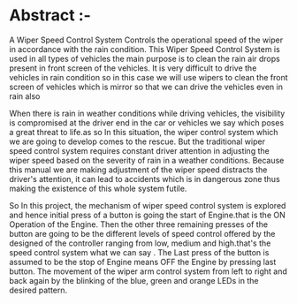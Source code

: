 # Abstract :- 

A Wiper Speed Control System Controls the operational speed of the wiper in accordance with the rain condition.
This Wiper Speed Control System is used in all types of vehicles the main purpose is to clean the rain air drops present in front screen of the vehicles. 
It is very difficult to drive the vehicles in rain condition so in this case we will use wipers to clean the front screen of vehicles which is mirror so that we can drive the vehicles even in rain also


When there is rain in weather conditions while driving vehicles, the visibility is compromised at the driver end in the car or vehicles we say which poses a great threat to life.as so In this situation, the wiper control system which we are going to develop comes to the rescue. But the traditional wiper speed control system requires constant driver attention in adjusting the wiper speed based on the severity of rain in a weather conditions. Because this manual we are making adjustment of the wiper speed distracts the driver's attention, it can lead to accidents which is in dangerous zone  thus making the existence of this whole system futile.

So In this project, the mechanism of wiper speed control system is explored and hence initial press of a button is going the start of Engine.that is the ON Operation of the Engine. Then the other three remaining presses of the button are going to be the different levels of speed control offered by the designed of the controller ranging from low, medium and high.that's the speed control system what we can say . The Last press of the button is assumed to be the stop of Engine means OFF the Engine by pressing last button. The movement of the wiper arm control system from left to right and back again by the blinking of the blue, green and orange LEDs in the desired pattern.
